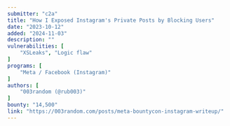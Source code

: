 ```yaml
---
submitter: "c2a"
title: "How I Exposed Instagram's Private Posts by Blocking Users"
date: "2023-10-12"
added: "2024-11-03"
description: ""
vulnerabilities: [
    "XSLeaks", "Logic flaw"
]
programs: [
    "Meta / Facebook (Instagram)"
]
authors: [
    "003random (@rub003)"
]
bounty: "14,500"
link: "https://003random.com/posts/meta-bountycon-instagram-writeup/"
---
```




